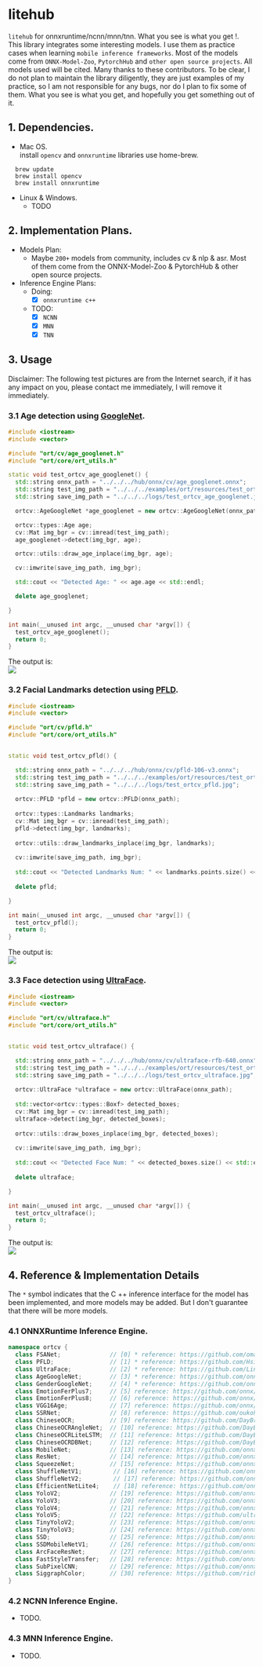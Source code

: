 # litehub
`litehub` for onnxruntime/ncnn/mnn/tnn. What you see is what you get !.  
This library integrates some interesting models. I use them as practice cases when learning `mobile inference frameworks`.
Most of the models come from `ONNX-Model-Zoo`, `PytorchHub` and `other open source projects`. All models used will be cited. 
Many thanks to these contributors. To be clear, I do not plan to maintain the library diligently, they are just examples of my practice, 
so I am not responsible for any bugs, nor do I plan to fix some of them. What you see is what you get, and hopefully you get something out of it.

## 1. Dependencies.  
* Mac OS.  
install `opencv` and `onnxruntime` libraries use home-brew.
```shell
  brew update
  brew install opencv
  brew install onnxruntime
```
* Linux & Windows. 
  * TODO
  
## 2. Implementation Plans.
* Models Plan: 
  * Maybe `200+` models from community, includes cv & nlp & asr. Most of them come from the ONNX-Model-Zoo & PytorchHub & other open source projects.
* Inference Engine Plans:
  * Doing:
    * [x] `onnxruntime c++`
  * TODO:
    * [x] `NCNN`
    * [x] `MNN`
    * [x] `TNN`

## 3. Usage
Disclaimer: The following test pictures are from the Internet search, if it has any impact on you, please contact me immediately, I will remove it immediately.
### 3.1 Age detection using [GoogleNet](https://github.com/onnx/models/tree/master/vision/body_analysis/age_gender).
```c++
#include <iostream>
#include <vector>

#include "ort/cv/age_googlenet.h"
#include "ort/core/ort_utils.h"

static void test_ortcv_age_googlenet() {
  std::string onnx_path = "../../../hub/onnx/cv/age_googlenet.onnx";
  std::string test_img_path = "../../../examples/ort/resources/test_ortcv_age_googlenet.jpg";
  std::string save_img_path = "../../../logs/test_ortcv_age_googlenet.jpg";

  ortcv::AgeGoogleNet *age_googlenet = new ortcv::AgeGoogleNet(onnx_path);

  ortcv::types::Age age;
  cv::Mat img_bgr = cv::imread(test_img_path);
  age_googlenet->detect(img_bgr, age);

  ortcv::utils::draw_age_inplace(img_bgr, age);

  cv::imwrite(save_img_path, img_bgr);

  std::cout << "Detected Age: " << age.age << std::endl;

  delete age_googlenet;

}

int main(__unused int argc, __unused char *argv[]) {
  test_ortcv_age_googlenet();
  return 0;
}
```  
The output is:  
![](logs/test_ortcv_age_googlenet.jpg)
### 3.2 Facial Landmarks detection using [PFLD](https://github.com/Hsintao/pfld_106_face_landmarks).
```c++
#include <iostream>
#include <vector>

#include "ort/cv/pfld.h"
#include "ort/core/ort_utils.h"


static void test_ortcv_pfld() {

  std::string onnx_path = "../../../hub/onnx/cv/pfld-106-v3.onnx";
  std::string test_img_path = "../../../examples/ort/resources/test_ortcv_pfld.jpg";
  std::string save_img_path = "../../../logs/test_ortcv_pfld.jpg";
  
  ortcv::PFLD *pfld = new ortcv::PFLD(onnx_path);
  
  ortcv::types::Landmarks landmarks;
  cv::Mat img_bgr = cv::imread(test_img_path);
  pfld->detect(img_bgr, landmarks);
  
  ortcv::utils::draw_landmarks_inplace(img_bgr, landmarks);
  
  cv::imwrite(save_img_path, img_bgr);
  
  std::cout << "Detected Landmarks Num: " << landmarks.points.size() << std::endl;
  
  delete pfld;

}

int main(__unused int argc, __unused char *argv[]) {
  test_ortcv_pfld();
  return 0;
}
```   
The output is:  
![](logs/test_ortcv_pfld.jpg)
### 3.3 Face detection using [UltraFace](https://github.com/Linzaer/Ultra-Light-Fast-Generic-Face-Detector-1MB).
```c++
#include <iostream>
#include <vector>

#include "ort/cv/ultraface.h"
#include "ort/core/ort_utils.h"


static void test_ortcv_ultraface() {

  std::string onnx_path = "../../../hub/onnx/cv/ultraface-rfb-640.onnx";
  std::string test_img_path = "../../../examples/ort/resources/test_ortcv_ultraface.jpg";
  std::string save_img_path = "../../../logs/test_ortcv_ultraface.jpg";
  
  ortcv::UltraFace *ultraface = new ortcv::UltraFace(onnx_path);
  
  std::vector<ortcv::types::Boxf> detected_boxes;
  cv::Mat img_bgr = cv::imread(test_img_path);
  ultraface->detect(img_bgr, detected_boxes);
  
  ortcv::utils::draw_boxes_inplace(img_bgr, detected_boxes);
  
  cv::imwrite(save_img_path, img_bgr);
  
  std::cout << "Detected Face Num: " << detected_boxes.size() << std::endl;
  
  delete ultraface;

}

int main(__unused int argc, __unused char *argv[]) {
  test_ortcv_ultraface();
  return 0;
}
```
The output is:  
![](logs/test_ortcv_ultraface.jpg)

## 4. Reference & Implementation Details  
The `*` symbol indicates that the C ++ inference interface for the model has been implemented, and more models may be added. 
But I don't guarantee that there will be more models.
### 4.1 ONNXRuntime Inference Engine. 
```c++
namespace ortcv {
  class FSANet;              // [0] * reference: https://github.com/omasaht/headpose-fsanet-pytorch
  class PFLD;                // [1] * reference: https://github.com/Hsintao/pfld_106_face_landmarks
  class UltraFace;           // [2] * reference: https://github.com/Linzaer/Ultra-Light-Fast-Generic-Face-Detector-1MB
  class AgeGoogleNet;        // [3] * reference: https://github.com/onnx/models/tree/master/vision/body_analysis/age_gender
  class GenderGoogleNet;     // [4] * reference: https://github.com/onnx/models/tree/master/vision/body_analysis/age_gender
  class EmotionFerPlus7;     // [5] reference: https://github.com/onnx/models/blob/master/vision/body_analysis/emotion_ferplus
  class EmotionFerPlus8;     // [6] reference: https://github.com/onnx/models/blob/master/vision/body_analysis/emotion_ferplus
  class VGG16Age;            // [7] reference: https://github.com/onnx/models/tree/master/vision/body_analysis/age_gender
  class SSRNet;              // [8] reference: https://github.com/oukohou/SSR_Net_Pytorch
  class ChineseOCR;          // [9] reference: https://github.com/DayBreak-u/chineseocr_lite
  class ChineseOCRAngleNet;  // [10] reference: https://github.com/DayBreak-u/chineseocr_lite
  class ChineseOCRLiteLSTM;  // [11] reference: https://github.com/DayBreak-u/chineseocr_lite
  class ChineseOCRDBNet;     // [12] reference: https://github.com/DayBreak-u/chineseocr_lite
  class MobileNet;           // [13] reference: https://github.com/onnx/models/blob/master/vision/classification/mobilenet
  class ResNet;              // [14] reference: https://github.com/onnx/models/blob/master/vision/classification/resnet
  class SqueezeNet;          // [15] reference: https://github.com/onnx/models/blob/master/vision/classification/squeezenet
  class ShuffleNetV1;         // [16] reference: https://github.com/onnx/models/blob/master/vision/classification/shufflenet
  class ShuffleNetV2;         // [17] reference: https://github.com/onnx/models/blob/master/vision/classification/shufflenet
  class EfficientNetLite4;    // [18] reference: https://github.com/onnx/models/blob/master/vision/classification/efficientnet-lite4
  class YoloV2;              // [19] reference: https://github.com/onnx/models/blob/master/vision/object_detection_segmentation/yolov2-coco
  class YoloV3;              // [20] reference: https://github.com/onnx/models/blob/master/vision/object_detection_segmentation/yolov3
  class YoloV4;              // [21] reference: https://github.com/onnx/models/blob/master/vision/object_detection_segmentation/yolov4
  class YoloV5;              // [22] reference: https://github.com/ultralytics/yolov5
  class TinyYoloV2;          // [23] reference: https://github.com/onnx/models/blob/master/vision/object_detection_segmentation/tiny-yolov2
  class TinyYoloV3;          // [24] reference: https://github.com/onnx/models/blob/master/vision/object_detection_segmentation/tiny-yolov3
  class SSD;                 // [25] reference: https://github.com/onnx/models/blob/master/vision/object_detection_segmentation/ssd
  class SSDMobileNetV1;      // [26] reference: https://github.com/onnx/models/blob/master/vision/object_detection_segmentation/ssd-mobilenetv1
  class ArcFaceResNet;       // [27] reference: https://github.com/onnx/models/blob/master/vision/body_analysis/arcface
  class FastStyleTransfer;   // [28] reference: https://github.com/onnx/models/blob/master/vision/style_transfer/fast_neural_style
  class SubPixelCNN;         // [29] reference: https://github.com/onnx/models/blob/master/vision/super_resolution/sub_pixel_cnn_2016
  class SiggraphColor;       // [30] reference: https://github.com/richzhang/colorization-pytorch
}
```
### 4.2 NCNN Inference Engine. 
* TODO. 
### 4.3 MNN Inference Engine.
* TODO. 